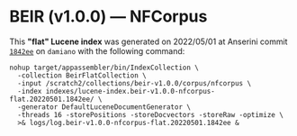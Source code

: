 # BEIR (v1.0.0) — NFCorpus

This **"flat" Lucene index** was generated on 2022/05/01 at Anserini commit [`1842ee`](https://github.com/castorini/anserini/commit/1842eeffcbf4d18698d401b1c5a4b1c868f32fc6) on `damiano` with the following command:

```
nohup target/appassembler/bin/IndexCollection \
  -collection BeirFlatCollection \
  -input /scratch2/collections/beir-v1.0.0/corpus/nfcorpus \
  -index indexes/lucene-index.beir-v1.0.0-nfcorpus-flat.20220501.1842ee/ \
  -generator DefaultLuceneDocumentGenerator \
  -threads 16 -storePositions -storeDocvectors -storeRaw -optimize \
  >& logs/log.beir-v1.0.0-nfcorpus-flat.20220501.1842ee &
```
